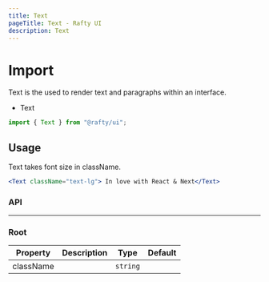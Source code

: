 ```yaml
---
title: Text
pageTitle: Text - Rafty UI
description: Text
---
```


# Import

Text is the used to render text and paragraphs within an interface.

- Text

```jsx
import { Text } from "@rafty/ui";
```

## Usage

Text takes font size in className.

```jsx
<Text className="text-lg"> In love with React & Next</Text>
```

### API

---

### Root

| Property  | Description | Type     | Default |
| --------- | ----------- | -------- | ------- |
| className |             | `string` |         |
